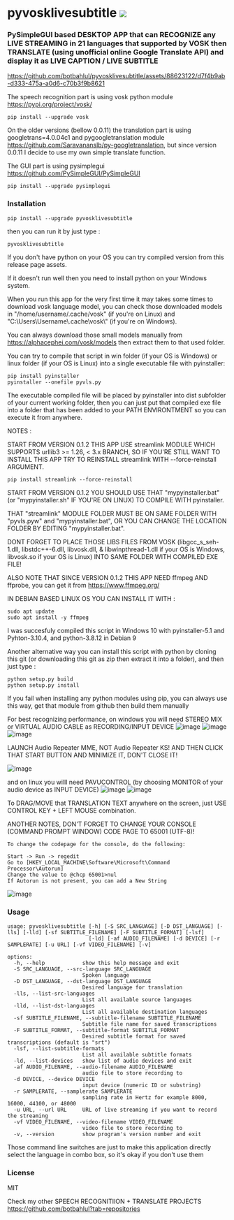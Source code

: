 # pyvosklivesubtitle <a href="https://pypi.org/project/pyvosklivesubtitle/"><img src="https://img.shields.io/pypi/v/pyvosklivesubtitle.svg"></img></a>

### PySimpleGUI based DESKTOP APP that can RECOGNIZE any LIVE STREAMING in 21 languages that supported by VOSK then TRANSLATE (using unofficial online Google Translate API) and display it as LIVE CAPTION / LIVE SUBTITLE

https://github.com/botbahlul/pyvosklivesubtitle/assets/88623122/d7f4b9ab-d333-475a-a0d6-c70b3f9b8621

The speech recognition part is using vosk python module https://pypi.org/project/vosk/
```
pip install --upgrade vosk
```

On the older versions (bellow 0.0.11) the translation part is using googletrans=4.0.04c1 and pygoogletranslation module https://github.com/Saravananslb/py-googletranslation, but since version 0.0.11 I decide to use my own simple translate function.

The GUI part is using pysimplegui https://github.com/PySimpleGUI/PySimpleGUI
```
pip install --upgrade pysimplegui
```

### Installation
```
pip install --upgrade pyvosklivesubtitle
```

then you can run it by just type :
```
pyvosklivesubtitle
```

If you don't have python on your OS you can try compiled version from this release page assets.

If it doesn't run well then you need to install python on your Windows system.

When you run this app for the very first time it may takes some times to download vosk language model, you can check those  downloaded models in "/home/username/.cache/vosk" (if you're on Linux) and "C:\\Users\\Username\\.cache\vosk\\" (if you're on Windows).

You can always download those small models manually from https://alphacephei.com/vosk/models then extract them to that used folder.

You can try to compile that script in win folder (if your OS is Windows) or linux folder (if your OS is Linux) into a single executable file with pyinstaller:
```
pip install pyinstaller
pyinstaller --onefile pyvls.py
```
The executable compiled file will be placed by pyinstaller into dist subfolder of your current working folder, then you can just put that compiled exe file into a folder that has been added to your PATH ENVIRONTMENT so you can execute it from anywhere.

NOTES :

START FROM VERSION 0.1.2 THIS APP USE streamlink MODULE WHICH SUPPORTS urllib3 >= 1.26, < 3.x BRANCH, SO IF YOU'RE STILL WANT TO INSTALL THIS APP TRY TO REINSTALL streamlink WITH --force-reinstall ARGUMENT.

```
pip install streamlink --force-reinstall
```

START FROM VERSION 0.1.2 YOU SHOULD USE THAT "mypyinstaller.bat" (or "mypyinstaller.sh" IF YOU'RE ON LINUX) TO COMPILE WITH pyinstaller.

THAT "streamlink" MODULE FOLDER MUST BE ON SAME FOLDER WITH "pyvls.pyw" and "mypyinstaller.bat", OR YOU CAN CHANGE THE LOCATION FOLDER BY EDITING "mypyinstaller.bat".

DONT FORGET TO PLACE THOSE LIBS FILES FROM VOSK (libgcc_s_seh-1.dll, libstdc++-6.dll, libvosk.dll, & libwinpthread-1.dll if your OS is Windows, libvosk.so if your OS is Linux) INTO SAME FOLDER WITH COMPILED EXE FILE!

ALSO NOTE THAT SINCE VERSION 0.1.2 THIS APP NEED ffmpeg AND ffprobe, you can get it from https://www.ffmpeg.org/

IN DEBIAN BASED LINUX OS YOU CAN INSTALL IT WITH :

```
sudo apt update
sudo apt install -y ffmpeg
```

I was succesfuly compiled this script in Windows 10 with pyinstaller-5.1 and Pyhton-3.10.4, and python-3.8.12 in Debian 9

Another alternative way you can install this script with python by cloning this git (or downloading this git as zip then extract it into 
a folder), and then just type :

```
python setup.py build
python setup.py install
```

If you fail when installing any python modules using pip, you can always use this way, get that module from github then build them manually

For best recognizing performance, on windows you will need STEREO MIX or VIRTUAL AUDIO CABLE as RECORDING/INPUT DEVICE 
![image](https://github.com/botbahlul/pyvosklivesubtitle/assets/88623122/e08b4b85-45cb-477b-a7f8-297d94791839)
![image](https://user-images.githubusercontent.com/88623122/199527559-e2609d8c-3479-420d-8c52-806fa56a21f4.png)
![image](https://user-images.githubusercontent.com/88623122/199528286-1ab77dc4-38a9-41f2-9b92-25db352a1ed2.png)

LAUNCH Audio Repeater MME, NOT Audio Repeater KS! AND THEN CLICK THAT START BUTTON AND MINIMIZE IT, DON'T CLOSE IT!

![image](https://github.com/botbahlul/pyvosklivesubtitle/assets/88623122/6b09c622-7a76-42af-a776-738468466025)


and on linux you willl need PAVUCONTROL (by choosing MONITOR of your audio device as INPUT DEVICE)
![image](https://user-images.githubusercontent.com/88623122/231320153-e89bb21e-916f-4e82-a520-43e3112f6801.png)
![image](https://user-images.githubusercontent.com/88623122/230965838-40764e2a-8ce9-4a03-9f8b-901c9eae43ef.png)


To DRAG/MOVE that TRANSLATION TEXT anywhere on the screen, just USE CONTROL KEY + LEFT MOUSE combination.


ANOTHER NOTES, DON'T FORGET TO CHANGE YOUR CONSOLE (COMMAND PROMPT WINDOW) CODE PAGE TO 65001 (UTF-8)!

```
To change the codepage for the console, do the following:

Start -> Run -> regedit
Go to [HKEY_LOCAL_MACHINE\Software\Microsoft\Command Processor\Autorun]
Change the value to @chcp 65001>nul
If Autorun is not present, you can add a New String
```
![image](https://github.com/botbahlul/pyvosklivesubtitle/assets/88623122/f0a97679-d01a-4e55-b5cd-90530c4026cd)


### Usage

```
usage: pyvosklivesubtitle [-h] [-S SRC_LANGUAGE] [-D DST_LANGUAGE] [-lls] [-lld] [-sf SUBTITLE_FILENAME] [-F SUBTITLE_FORMAT] [-lsf]
                          [-ld] [-af AUDIO_FILENAME] [-d DEVICE] [-r SAMPLERATE] [-u URL] [-vf VIDEO_FILENAME] [-v]

options:
  -h, --help            show this help message and exit
  -S SRC_LANGUAGE, --src-language SRC_LANGUAGE
                        Spoken language
  -D DST_LANGUAGE, --dst-language DST_LANGUAGE
                        Desired language for translation
  -lls, --list-src-languages
                        List all available source languages
  -lld, --list-dst-languages
                        List all available destination languages
  -sf SUBTITLE_FILENAME, --subtitle-filename SUBTITLE_FILENAME
                        Subtitle file name for saved transcriptions
  -F SUBTITLE_FORMAT, --subtitle-format SUBTITLE_FORMAT
                        Desired subtitle format for saved transcriptions (default is "srt")
  -lsf, --list-subtitle-formats
                        List all available subtitle formats
  -ld, --list-devices   show list of audio devices and exit
  -af AUDIO_FILENAME, --audio-filename AUDIO_FILENAME
                        audio file to store recording to
  -d DEVICE, --device DEVICE
                        input device (numeric ID or substring)
  -r SAMPLERATE, --samplerate SAMPLERATE
                        sampling rate in Hertz for example 8000, 16000, 44100, or 48000
  -u URL, --url URL     URL of live streaming if you want to record the streaming
  -vf VIDEO_FILENAME, --video-filename VIDEO_FILENAME
                        video file to store recording to
  -v, --version         show program's version number and exit
```

Those command line switches are just to make this application directly select the language in combo box, so it's okay if you don't use them

### License

MIT

Check my other SPEECH RECOGNITIION + TRANSLATE PROJECTS https://github.com/botbahlul?tab=repositories
